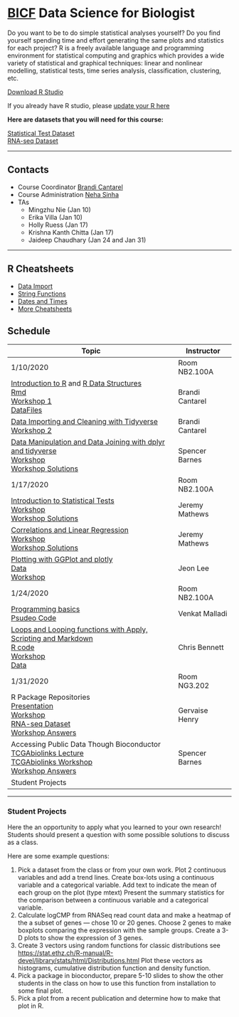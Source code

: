 # [BICF](http://www.utsouthwestern.edu/labs/bioinformatics/) Data Science for Biologist

Do you want to be to do simple statistical analyses yourself? Do you find yourself spending time and effort generating the same plots and statistics for each project? R is a freely available language and programming environment for statistical computing and graphics which provides a wide variety of statistical and graphical techniques: linear and nonlinear modelling, statistical tests, time series analysis, classification, clustering, etc.

[Download R Studio](https://www.rstudio.com/products/rstudio/download/)

If you already have R studio, please [update your R here](https://cran.r-project.org/)

**Here are datasets that you will need for this course:**

[Statistical Test Dataset](dig_csv.zip)<br>
[RNA-seq Dataset](countTable.txt)

***
## Contacts
* Course Coordinator [Brandi Cantarel](mailto:brandi.cantarel@utsouthwestern.edu)
* Course Administration [Neha Sinha](Neha.Sinha@UTSouthwestern.edu)
* TAs
    - Mingzhu Nie (Jan 10)
    - Erika Villa (Jan 10)
    - Holly Ruess (Jan 17)
    - Krishna Kanth Chitta (Jan 17)
    - Jaideep Chaudhary (Jan 24 and Jan 31)

***

## R Cheatsheets

* [Data Import](data-import.pdf)
* [String Functions](strings.pdf)
* [Dates and Times](lubridate.pdf)
* [More Cheatsheets](https://rstudio.com/resources/cheatsheets/)

## Schedule

|  Topic | Instructor|
| ------------- | ------------- |
| 1/10/2020 | Room NB2.100A|
| [Introduction to R](RDataStructures.pdf) and [R Data Structures](r_intro.html)<br>[Rmd](r_intro.Rmd)<br>[Workshop 1](rdatastructures.md)<br>[DataFiles](DataStructureLecture.zip) | Brandi Cantarel |
| [Data Importing and Cleaning with Tidyverse](DataClean.html)<br>[Workshop 2](DataCleaning.zip) | Brandi Cantarel |
| [Data Manipulation and Data Joining with dplyr and tidyverse](r_dataManipulation_lecture_1_8_20.zip)<br>[Workshop]( r_dataManipulation_workshop_1_8_20.zip)<br>[Workshop Solutions](dataManipulation_workshop_answers.html)| Spencer Barnes |
| 1/17/2020 | Room NB2.100A|
| [Introduction to Statistical Tests](Nanocourse_StatisticalTests.html)<br>[Workshop](Nanocourse_StatisticalTests_Workshop_Blank.Rmd)<br>[Workshop Solutions](Nanocourse_StatisticalTests_Workshop.html) | Jeremy Mathews |
| [Correlations and Linear Regression](Nanocourse_CorrelationLR.html)<br>[Workshop](Nanocourse_CorrelationLR_Workshop_Blank.Rmd)<br>[Workshop Solutions](Nanocourse_CorrelationLR_Workshop.html)|  Jeremy Mathews |
| [Plotting with GGPlot and plotly](Plotting_with_GGplot_and_Plotly.nb.html) <br>[Data](Data_PlottingWithGGplot_Ploty.zip) <br>[Workshop](Workshop_Plotting_with_GGplot_and_Plotly.nb.html) | Jeon Lee |
| 1/24/2020 | Room NB2.100A|
| [Programming basics](programing_basics_cheatsheet.md) <br> [Psudeo Code](programing_basics_psudocode.md) | Venkat Malladi |
| [Loops and Looping functions with Apply, Scripting and Markdown](ScriptingMarkdown_lecture.html)<br>[R code](ScriptingMarkdown_lecture.Rmd)<br>[Workshop](rscripting.Rmd) <br>[Data](Nanocourse_R_II_Jan2020.zip) | Chris Bennett |
| 1/31/2020 | Room NG3.202 |
| R Package Repositories<br>[Presentation](PackageRepositories.pptx)<br>[Workshop](PackageRepositories.R)<br>[RNA-seq Dataset](countTable.txt)<br>[Workshop Answers](PackageRepositories_answers.R) | Gervaise Henry |
| Accessing Public Data Though Bioconductor<br>[TCGAbiolinks Lecture](tcga_nanocourse_lecture.nb.html)<br>[TCGAbiolinks Workshop](tcga_workshop_questions.nb.html)<br>[Workshop Answers](tcga_workshop_answers.nb.html) | Spencer Barnes |
| Student Projects | |

***
### Student Projects
Here the an opportunity to apply what you learned to your own research!  Students should present a question with some possible solutions to discuss as a class.

Here are some example questions:

1. Pick a dataset from the class or from your own work.  Plot 2 continuous variables and add a trend lines.  Create box-lots using a continuous variable and a categorical variable.  Add text to indicate the mean of each group on the plot (type mtext)  Present the summary statistics for the comparison between a continuous variable and a categorical variable.
2. Calculate logCMP from RNASeq read count data and make a heatmap of the a subset of genes — chose 10 or 20 genes.  Choose 2 genes to make boxplots comparing the expression with the sample groups.  Create a 3-D plots to show the expression of 3 genes.
3. Create 3 vectors using random functions for classic distributions see  https://stat.ethz.ch/R-manual/R-devel/library/stats/html/Distributions.html Plot these vectors as histograms, cumulative distribution function and density function.
4. Pick a package in bioconductor, prepare 5-10 slides to show the other students in the class on how to use this function from installation to some final plot.  
5. Pick a plot from a recent publication and determine how to make that plot in R.
